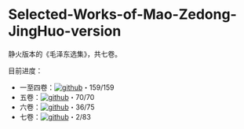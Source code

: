 # Selected-Works-of-Mao-Zedong-JingHuo-version

静火版本的《毛泽东选集》，共七卷。

目前进度：
* 一至四卷：[![github](https://img.shields.io/badge/Progress-159%2F159-green)]()・159/159
* 五卷：[![github](https://img.shields.io/badge/Progress-70%2F70-green)](https://github.com/SomeyaMako/Selected-Works-of-Mao-Zedong-JingHuo-version/tree/main/005-%E7%AC%AC%E4%BA%94%E5%8D%B7%20%E7%A4%BE%E4%BC%9A%E4%B8%BB%E4%B9%89%E9%9D%A9%E5%91%BD%E5%92%8C%E7%A4%BE%E4%BC%9A%E4%B8%BB%E4%B9%89%E5%BB%BA%E8%AE%BE%E6%97%B6%E6%9C%9F%EF%BC%88%E4%B8%80%EF%BC%89)・70/70
* 六卷：[![github](https://img.shields.io/badge/Progress-36%2F75-red)](https://github.com/SomeyaMako/Selected-Works-of-Mao-Zedong-JingHuo-version/tree/main/006-%E7%AC%AC%E5%85%AD%E5%8D%B7%20%E7%A4%BE%E4%BC%9A%E4%B8%BB%E4%B9%89%E9%9D%A9%E5%91%BD%E5%92%8C%E7%A4%BE%E4%BC%9A%E4%B8%BB%E4%B9%89%E5%BB%BA%E8%AE%BE%E6%97%B6%E6%9C%9F%EF%BC%88%E4%BA%8C%EF%BC%89)・36/75
* 七卷：[![github](https://img.shields.io/badge/Progress-2%2F83-red)](https://github.com/SomeyaMako/Selected-Works-of-Mao-Zedong-JingHuo-version/tree/main/007-%E7%AC%AC%E4%B8%83%E5%8D%B7%20%E6%96%87%E5%8C%96%E5%A4%A7%E9%9D%A9%E5%91%BD%E6%97%B6%E6%9C%9F)・2/83
